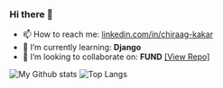 ### Hi there 👋
- 📫 How to reach me: [linkedin.com/in/chiraag-kakar](linkedin.com/in/chiraag-kakar)
- 🌱 I’m currently learning: **Django**
- 👯 I’m looking to collaborate on: **FUND**  [[View Repo]](https://github.com/chiraag-kakar/FUND)

![My Github stats](https://github-readme-stats.vercel.app/api?username=chiraag-kakar&hide=stars&show_icons=true&theme=radical)
![Top Langs](https://github-readme-stats.vercel.app/api/top-langs/?username=chiraag-kakar&layout=compact)

<!--
**chiraag-kakar/chiraag-kakar** is a ✨ _special_ ✨ repository because its `README.md` (this file) appears on your GitHub profile.

Here are some ideas to get you started:

- 🔭 I’m currently working on ...
- 🌱 I’m currently learning ...
- 👯 I’m looking to collaborate on ...
- 🤔 I’m looking for help with ...
- 💬 Ask me about ...
- 📫 How to reach me: ...
- 😄 Pronouns: ...
- ⚡ Fun fact: ...
-->
